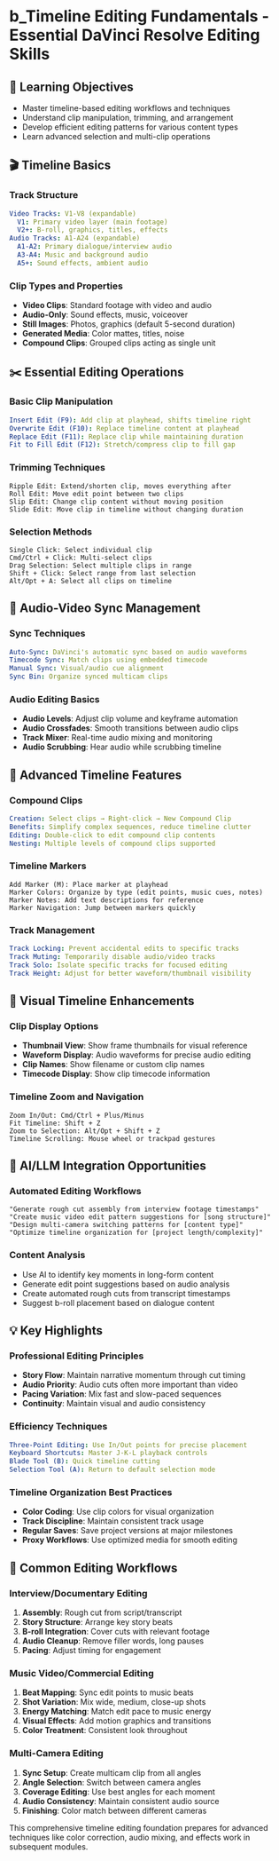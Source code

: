 # b_Timeline Editing Fundamentals - Essential DaVinci Resolve Editing Skills

## 🎯 Learning Objectives
- Master timeline-based editing workflows and techniques
- Understand clip manipulation, trimming, and arrangement
- Develop efficient editing patterns for various content types
- Learn advanced selection and multi-clip operations

## 🎬 Timeline Basics

### Track Structure
```yaml
Video Tracks: V1-V8 (expandable)
  V1: Primary video layer (main footage)
  V2+: B-roll, graphics, titles, effects
Audio Tracks: A1-A24 (expandable)
  A1-A2: Primary dialogue/interview audio
  A3-A4: Music and background audio
  A5+: Sound effects, ambient audio
```

### Clip Types and Properties
- **Video Clips**: Standard footage with video and audio
- **Audio-Only**: Sound effects, music, voiceover
- **Still Images**: Photos, graphics (default 5-second duration)
- **Generated Media**: Color mattes, titles, noise
- **Compound Clips**: Grouped clips acting as single unit

## ✂️ Essential Editing Operations

### Basic Clip Manipulation
```yaml
Insert Edit (F9): Add clip at playhead, shifts timeline right
Overwrite Edit (F10): Replace timeline content at playhead
Replace Edit (F11): Replace clip while maintaining duration
Fit to Fill Edit (F12): Stretch/compress clip to fill gap
```

### Trimming Techniques
```
Ripple Edit: Extend/shorten clip, moves everything after
Roll Edit: Move edit point between two clips
Slip Edit: Change clip content without moving position
Slide Edit: Move clip in timeline without changing duration
```

### Selection Methods
```
Single Click: Select individual clip
Cmd/Ctrl + Click: Multi-select clips
Drag Selection: Select multiple clips in range
Shift + Click: Select range from last selection
Alt/Opt + A: Select all clips on timeline
```

## 🎵 Audio-Video Sync Management

### Sync Techniques
```yaml
Auto-Sync: DaVinci's automatic sync based on audio waveforms
Timecode Sync: Match clips using embedded timecode
Manual Sync: Visual/audio cue alignment
Sync Bin: Organize synced multicam clips
```

### Audio Editing Basics
- **Audio Levels**: Adjust clip volume and keyframe automation
- **Audio Crossfades**: Smooth transitions between audio clips
- **Track Mixer**: Real-time audio mixing and monitoring
- **Audio Scrubbing**: Hear audio while scrubbing timeline

## 🔧 Advanced Timeline Features

### Compound Clips
```yaml
Creation: Select clips → Right-click → New Compound Clip
Benefits: Simplify complex sequences, reduce timeline clutter
Editing: Double-click to edit compound clip contents
Nesting: Multiple levels of compound clips supported
```

### Timeline Markers
```
Add Marker (M): Place marker at playhead
Marker Colors: Organize by type (edit points, music cues, notes)
Marker Notes: Add text descriptions for reference
Marker Navigation: Jump between markers quickly
```

### Track Management
```yaml
Track Locking: Prevent accidental edits to specific tracks
Track Muting: Temporarily disable audio/video tracks
Track Solo: Isolate specific tracks for focused editing
Track Height: Adjust for better waveform/thumbnail visibility
```

## 🎨 Visual Timeline Enhancements

### Clip Display Options
- **Thumbnail View**: Show frame thumbnails for visual reference
- **Waveform Display**: Audio waveforms for precise audio editing
- **Clip Names**: Show filename or custom clip names
- **Timecode Display**: Show clip timecode information

### Timeline Zoom and Navigation
```
Zoom In/Out: Cmd/Ctrl + Plus/Minus
Fit Timeline: Shift + Z
Zoom to Selection: Alt/Opt + Shift + Z
Timeline Scrolling: Mouse wheel or trackpad gestures
```

## 🚀 AI/LLM Integration Opportunities

### Automated Editing Workflows
```
"Generate rough cut assembly from interview footage timestamps"
"Create music video edit pattern suggestions for [song structure]"
"Design multi-camera switching patterns for [content type]"
"Optimize timeline organization for [project length/complexity]"
```

### Content Analysis
- Use AI to identify key moments in long-form content
- Generate edit point suggestions based on audio analysis
- Create automated rough cuts from transcript timestamps
- Suggest b-roll placement based on dialogue content

## 💡 Key Highlights

### Professional Editing Principles
- **Story Flow**: Maintain narrative momentum through cut timing
- **Audio Priority**: Audio cuts often more important than video
- **Pacing Variation**: Mix fast and slow-paced sequences
- **Continuity**: Maintain visual and audio consistency

### Efficiency Techniques
```yaml
Three-Point Editing: Use In/Out points for precise placement
Keyboard Shortcuts: Master J-K-L playback controls
Blade Tool (B): Quick timeline cutting
Selection Tool (A): Return to default selection mode
```

### Timeline Organization Best Practices
- **Color Coding**: Use clip colors for visual organization
- **Track Discipline**: Maintain consistent track usage
- **Regular Saves**: Save project versions at major milestones
- **Proxy Workflows**: Use optimized media for smooth editing

## 🔄 Common Editing Workflows

### Interview/Documentary Editing
1. **Assembly**: Rough cut from script/transcript
2. **Story Structure**: Arrange key story beats
3. **B-roll Integration**: Cover cuts with relevant footage
4. **Audio Cleanup**: Remove filler words, long pauses
5. **Pacing**: Adjust timing for engagement

### Music Video/Commercial Editing
1. **Beat Mapping**: Sync edit points to music beats
2. **Shot Variation**: Mix wide, medium, close-up shots
3. **Energy Matching**: Match edit pace to music energy
4. **Visual Effects**: Add motion graphics and transitions
5. **Color Treatment**: Consistent look throughout

### Multi-Camera Editing
1. **Sync Setup**: Create multicam clip from all angles
2. **Angle Selection**: Switch between camera angles
3. **Coverage Editing**: Use best angles for each moment
4. **Audio Consistency**: Maintain consistent audio source
5. **Finishing**: Color match between different cameras

This comprehensive timeline editing foundation prepares for advanced techniques like color correction, audio mixing, and effects work in subsequent modules.